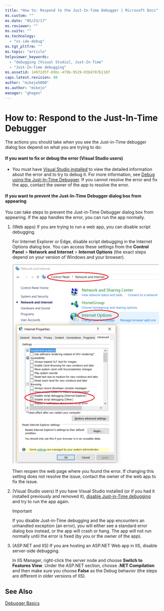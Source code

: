 ```yaml
---
title: "How to: Respond to the Just-In-Time Debugger | Microsoft Docs"
ms.custom: ""
ms.date: "05/23/17"
ms.reviewer: ""
ms.suite: ""
ms.technology: 
  - "vs-ide-debug"
ms.tgt_pltfrm: ""
ms.topic: "article"
helpviewer_keywords: 
  - "debugging [Visual Studio], Just-In-Time"
  - "Just-In-Time debugging"
ms.assetid: 14972d5f-69bc-479b-9529-03b8787b118f
caps.latest.revision: 48
author: "mikejo5000"
ms.author: "mikejo"
manager: "ghogen"
---
```

# How to: Respond to the Just-In-Time Debugger

The actions you should take when you see the Just-in-Time debugger dialog box depend on what you are trying to do:

#### If you want to fix or debug the error (Visual Studio users)

- You must have [Visual Studio installed](https://www.microsoft.com/en-us/download/details.aspx?id=48146) to view the detailed information about the error and to try to debug it. For more information, see [Debug using the Just-In-Time Debugger](../debugger/debug-using-the-just-in-time-debugger.md). If you cannot resolve the error and fix the app, contact the owner of the app to resolve the error.

#### If you want to prevent the Just-In-Time Debugger dialog box from appearing

You can take steps to prevent the Just-in-Time Debugger dialog box from appearing. If the app handles the error, you can run the app normally.

1. (Web apps) If you are trying to run a web app, you can disable script debugging.

    For Internet Explorer or Edge, disable script debugging in the Internet Options dialog box. You can access these settings from the **Control Panel** > **Network and Internet** > **Internet Options** (the exact steps depend on your version of Windows and your browser).

    ![JITInternetOptions](../debugger/media/jitinternetoptions.png "JITInternetOptions")

    Then reopen the web page where you found the error. If changing this setting does not resolve the issue, contact the owner of the web app to fix the issue.

3. (Visual Studio users) If you have Visual Studio installed (or if you had it installed previously and removed it), [disable Just-in-Time debugging](../debugger/debug-using-the-just-in-time-debugger.md) and try to run the app again.

    > [!IMPORTANT]
    > If you disable Just-in-Time debugging and the app encounters an unhandled exception (an error), you will either see a standard error dialog box instead, or the app will crash or hang. The app will not run normally until the error is fixed (by you or the owner of the app).

2. (ASP.NET and IIS) If you are hosting an ASP.NET Web app in IIS, disable server-side debugging.

    In IIS Manager, right-click the server node and choose **Switch to Features View**. Under the ASP.NET section, choose **.NET Compilation** and then make sure you choose **False** as the Debug behavior (the steps are different in older versions of IIS).
  
## See Also    
 [Debugger Basics](../debugger/debugger-basics.md)   

